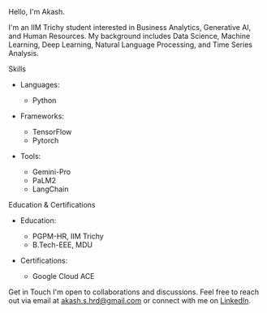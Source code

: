 Hello, I'm Akash.

I'm an IIM Trichy student interested in Business Analytics, Generative AI, and Human Resources. My background includes Data Science, Machine Learning, Deep Learning, Natural Language Processing, and Time Series Analysis.

Skills
- Languages:
   - Python

- Frameworks:
   - TensorFlow
   - Pytorch

- Tools:
   - Gemini-Pro
   - PaLM2
   - LangChain

Education & Certifications
- Education:
   - PGPM-HR, IIM Trichy
   - B.Tech-EEE, MDU

- Certifications:
   - Google Cloud ACE

Get in Touch
I'm open to collaborations and discussions. Feel free to reach out via email at akash.s.hrd@gmail.com or connect with me on [LinkedIn](https://www.linkedin.com/in/aka-ssh).
